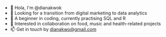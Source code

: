 - 👋 Hola, I'm @dianakwok
- 👀 Looking for a transition from digital marketing to data analytics
- 🌱 A beginner in coding, currently practising SQL and R
- 💞️ Interested in collaboration on food, music and health-related projects
- 📫 Get in touch by dianakwo@gmail.com

<!---
dianakwok/dianakwok is a ✨ special ✨ repository because its `README.md` (this file) appears on your GitHub profile.
You can click the Preview link to take a look at your changes.
--->
